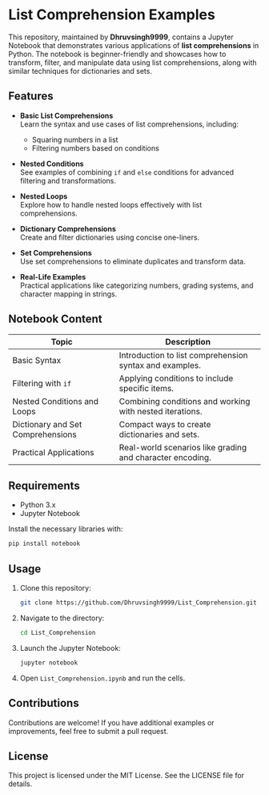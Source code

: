 
# List Comprehension Examples

This repository, maintained by **Dhruvsingh9999**, contains a Jupyter Notebook that demonstrates various applications of **list comprehensions** in Python. The notebook is beginner-friendly and showcases how to transform, filter, and manipulate data using list comprehensions, along with similar techniques for dictionaries and sets.

## Features

- **Basic List Comprehensions**  
  Learn the syntax and use cases of list comprehensions, including:
  - Squaring numbers in a list
  - Filtering numbers based on conditions
  
- **Nested Conditions**  
  See examples of combining `if` and `else` conditions for advanced filtering and transformations.

- **Nested Loops**  
  Explore how to handle nested loops effectively with list comprehensions.

- **Dictionary Comprehensions**  
  Create and filter dictionaries using concise one-liners.

- **Set Comprehensions**  
  Use set comprehensions to eliminate duplicates and transform data.

- **Real-Life Examples**  
  Practical applications like categorizing numbers, grading systems, and character mapping in strings.

## Notebook Content

| Topic                          | Description                                              |
|--------------------------------|----------------------------------------------------------|
| Basic Syntax                   | Introduction to list comprehension syntax and examples. |
| Filtering with `if`            | Applying conditions to include specific items.          |
| Nested Conditions and Loops    | Combining conditions and working with nested iterations.|
| Dictionary and Set Comprehensions | Compact ways to create dictionaries and sets.          |
| Practical Applications         | Real-world scenarios like grading and character encoding.|

## Requirements

- Python 3.x
- Jupyter Notebook

Install the necessary libraries with:

```bash
pip install notebook
```

## Usage

1. Clone this repository:
   ```bash
   git clone https://github.com/Dhruvsingh9999/List_Comprehension.git
   ```
2. Navigate to the directory:
   ```bash
   cd List_Comprehension
   ```
3. Launch the Jupyter Notebook:
   ```bash
   jupyter notebook
   ```
4. Open `List_Comprehension.ipynb` and run the cells.

## Contributions

Contributions are welcome! If you have additional examples or improvements, feel free to submit a pull request.

## License

This project is licensed under the MIT License. See the LICENSE file for details.
